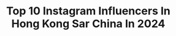 ---
title: Top 10 Instagram Influencers In Hong Kong Sar China In 2024
description: >-
  Find top Instagram influencers in Hong Kong Sar China in 2024. Most popular hashtags: #workout #hkig #ootd.
platform: Instagram
hits: 45
text_top: Discover the top-rated Instagram accounts on inBeat.
text_bottom: inBeat aggregates 45 Instagram influencers like this in Hong Kong SAR China for you to collaborate.
profiles:
  - username: "kankantai"
    fullname: >-
      Shelley Tai 🇭🇰🇸🇬
    bio: >-
      📍 • Hong Kong • Singapore • 🥃 @nutmegandclove @lastwordsg 2019 Diageo World Class HK & Macau Bartender of the year 2019 @worldclass global finalist
    location: "Hong Kong SAR China"
    followers: 20405
    engagement: 572
    commentsToLikes: 0.017453
    id: ck0u0hlk3tpxv0i19qafpqao7
    verified: false
    hashtags: "#dioramour, #dior"
  - username: "hristov_sw"
    fullname: >-
      Daniel Hristov
    bio: >-
      Elite Calisthenics Athlete | Coach 4 times Calisthenics WORLD CHAMPION🏆 @gornation athlete / “HRISTOV” for 10% OFF ⬇️GET MY PROGRAMS⬇️
    location: "Hong Kong SAR China"
    followers: 201555
    engagement: 505
    commentsToLikes: 0.008135
    id: ck13a0hyko0gd0i19gy3s8jua
    verified: false
    hashtags: "#power, #inspiration, #sport, #workout24"
  - username: "jack.2c"
    fullname: >-
      Jack Chu ｜ Hong Kong
    bio: >-
      🇭🇰 HongKong ©️ @sony 🚶🏻‍♂️ Flow 👨🏻‍🚀HKU | Msc - Space Science
    location: "Hong Kong SAR China"
    followers: 6206
    engagement: 471
    commentsToLikes: 0.028189
    id: ck0tv9jtkag8z0i19250v071f
    verified: false
    hashtags: "#voyaged, #winalpha7c, #beautifuldestinations, #bealpha"
  - username: "manthachan"
    fullname: >-
      Mantha Chan 🤎
    bio: >-
      // 𝘉𝘦𝘢𝘶𝘵𝘺 // 𝘓𝘪𝘧𝘦𝘴𝘵𝘺𝘭𝘦 // 𝘛𝘳𝘢𝘷𝘦𝘭 // 🌼 𝘞𝘢𝘳𝘥𝘳𝘰𝘣𝘦 @dear.mm 📍 𝘏𝘰𝘯𝘨 𝘒𝘰𝘯𝘨
    location: "Hong Kong SAR China"
    followers: 21810
    engagement: 284
    commentsToLikes: 0.023554
    id: ck15tkshgik5p0i19ibrk18br
    verified: false
    hashtags: "#04, #lovephilosophy, #ghdpink, #b20"
  - username: "tiff.tsoi"
    fullname: >-
      𝓣𝓲𝓯𝓯  𝓣𝓼𝓸𝓲
    bio: >-
      🇭🇰 ʜᴏɴɢ ᴋᴏɴɢ | ᴀǫᴜᴀʀɪᴜs | 🐱@gulu.mochi 📩 ᴅᴍ / ᴛɪғғᴛsᴏɪ0131@ɢᴍᴀɪʟ.ᴄᴏᴍ 📹 ʏᴏᴜᴛᴜʙᴇ: ᴛɪғғ ᴛsᴏɪ 🍿️YouTube新片🔥6個女仔去曼谷🇹🇭 ⬇️
    location: "Hong Kong SAR China"
    followers: 59603
    engagement: 273
    commentsToLikes: 0.013873
    id: ck0ub24cedknk0i191xi7rw68
    verified: false
    hashtags: "#onehome, #linkinbio, #samsung, #hkhandmade"
  - username: "jumbotsang"
    fullname: >-
      jumbo tsang曾淑雅
    bio: >-
      Be true be yourself♌️🦁 ❤️Simple.Life👧🏻🏠🐶⛰🏃🏻‍♀️ 🇭🇰Artist 🧘🏻‍♀️Pilates matwork instructor Job enquiry🌟 Shun : 9377 7618 ⬇️合歡山hike⛰Vlog
    location: "Hong Kong SAR China"
    followers: 558160
    engagement: 234
    commentsToLikes: 0.009823
    id: ck15tz0y3klsp0i19vdjuwbmx
    verified: false
    hashtags: "#mumtobe, #maternityphotography, #maternityportrait, #maternity"
  - username: "alexto"
    fullname: >-
      Alex To
    bio: >-
      Hong Kong CHINA 🇭🇰 Owner of Samoyed boy, Coby and Shiba Inu girl, Aki. Live in the moment, respect life🙏, love animals❤️.
    location: "Hong Kong SAR China"
    followers: 62796
    engagement: 304
    commentsToLikes: 0.006164
    id: ck139iq84li8a0i19t6oi03nh
    verified: false
    hashtags: ""
  - username: "keithleefitness"
    fullname: >-
      Keith Lee 李浩泓
    bio: >-
      Lawyer Gym Co-Founder @twopercentfitness Contact: lhw.keith@gmail.com Email / DM for personal training / collaboration
    location: "Hong Kong SAR China"
    followers: 103820
    engagement: 162
    commentsToLikes: 0.009705
    id: ck0txxzkdky0t0i199t3j77bc
    verified: false
    hashtags: "#hkfoodie, #ootd, #jkthetwopercenters, #fitfam"
  - username: "mayaoo"
    fullname: >-
      馬天佑
    bio: >-
      @fameglory @musetv_hk @fashionfarmfoundation @gymtown_fitness dm to collab
    location: "Hong Kong SAR China"
    followers: 228637
    engagement: 73
    commentsToLikes: 0.003291
    id: ck14ge5iy4rhl0i190nisgwgr
    verified: true
    hashtags: "#miumiu, #donjuliohk, #ferragamofw23, #gentlehighschool"
  - username: "hkfoodie_yum"
    fullname: >-
      Foodieyum伏迪音
    bio: >-
      🔹Foodaholic🇭🇰 🔹Food + Lifestyle + Travel💕 🔹since April 2️⃣0️⃣1️⃣5️⃣ 📩: hkfoodieyum@gmail.com// IG DM
    location: "Hong Kong SAR China"
    followers: 25875
    engagement: 65
    commentsToLikes: 0.009791
    id: ck0vwkij5u91j0i19ygi95wzi
    verified: false
    hashtags: "#foodieyum"
---